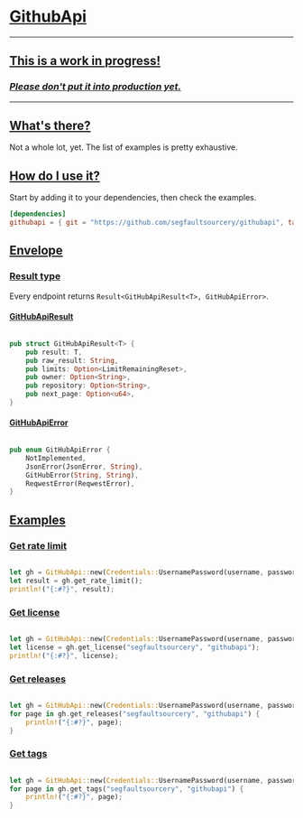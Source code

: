 # [GithubApi](http://segfaultsourcery.s3-website.eu-central-1.amazonaws.com/snippets/rust/githubapi/landing.html#githubapi)

----------

## [This is a work in progress!](http://segfaultsourcery.s3-website.eu-central-1.amazonaws.com/snippets/rust/githubapi/landing.html#this-is-a-work-in-progress)

### [_Please don't put it into production yet._](http://segfaultsourcery.s3-website.eu-central-1.amazonaws.com/snippets/rust/githubapi/landing.html#please-dont-put-it-into-production-yet)

----------

## [What's there?](http://segfaultsourcery.s3-website.eu-central-1.amazonaws.com/snippets/rust/githubapi/landing.html#whats-there)

Not a whole lot, yet. The list of examples is pretty exhaustive.

## [How do I use it?](http://segfaultsourcery.s3-website.eu-central-1.amazonaws.com/snippets/rust/githubapi/landing.html#how-do-i-use-it)

Start by adding it to your dependencies, then check the examples.

```toml
[dependencies]
githubapi = { git = "https://github.com/segfaultsourcery/githubapi", tag = "v0.1.0" }

```

## [Envelope](http://segfaultsourcery.s3-website.eu-central-1.amazonaws.com/snippets/rust/githubapi/landing.html#envelope)

### [Result type](http://segfaultsourcery.s3-website.eu-central-1.amazonaws.com/snippets/rust/githubapi/landing.html#result-type)

Every endpoint returns  `Result<GitHubApiResult<T>, GitHubApiError>`.

#### [GitHubApiResult](http://segfaultsourcery.s3-website.eu-central-1.amazonaws.com/snippets/rust/githubapi/landing.html#githubapiresult)

```rust

pub struct GitHubApiResult<T> {
    pub result: T,
    pub raw_result: String,
    pub limits: Option<LimitRemainingReset>,
    pub owner: Option<String>,
    pub repository: Option<String>,
    pub next_page: Option<u64>,
}

```

#### [GitHubApiError](http://segfaultsourcery.s3-website.eu-central-1.amazonaws.com/snippets/rust/githubapi/landing.html#githubapierror)

```rust

pub enum GitHubApiError {
    NotImplemented,
    JsonError(JsonError, String),
    GitHubError(String, String),
    ReqwestError(ReqwestError),
}

```

## [Examples](http://segfaultsourcery.s3-website.eu-central-1.amazonaws.com/snippets/rust/githubapi/landing.html#examples)

### [Get rate limit](http://segfaultsourcery.s3-website.eu-central-1.amazonaws.com/snippets/rust/githubapi/landing.html#get-rate-limit)

```rust

let gh = GitHubApi::new(Credentials::UsernamePassword(username, password));
let result = gh.get_rate_limit();
println!("{:#?}", result);

```

### [Get license](http://segfaultsourcery.s3-website.eu-central-1.amazonaws.com/snippets/rust/githubapi/landing.html#get-license)

```rust

let gh = GitHubApi::new(Credentials::UsernamePassword(username, password));
let license = gh.get_license("segfaultsourcery", "githubapi");
println!("{:#?}", license);

```

### [Get releases](http://segfaultsourcery.s3-website.eu-central-1.amazonaws.com/snippets/rust/githubapi/landing.html#get-releases)

```rust

let gh = GitHubApi::new(Credentials::UsernamePassword(username, password));
for page in gh.get_releases("segfaultsourcery", "githubapi") {
    println!("{:#?}", page);
}

```

### [Get tags](http://segfaultsourcery.s3-website.eu-central-1.amazonaws.com/snippets/rust/githubapi/landing.html#get-tags)

```rust

let gh = GitHubApi::new(Credentials::UsernamePassword(username, password));
for page in gh.get_tags("segfaultsourcery", "githubapi") {
    println!("{:#?}", page);
}
```